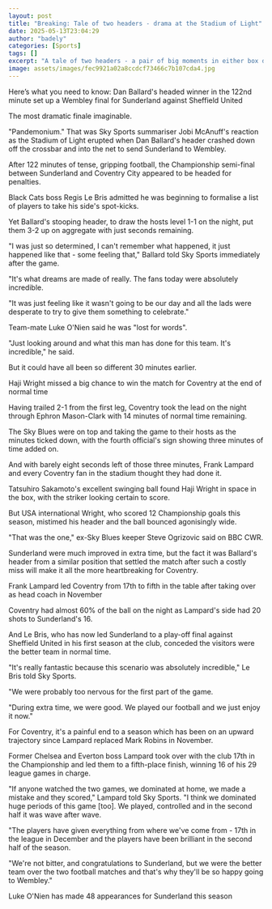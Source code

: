 ```yaml
---
layout: post
title: "Breaking: Tale of two headers - drama at the Stadium of Light"
date: 2025-05-13T23:04:29
author: "badely"
categories: [Sports]
tags: []
excerpt: "A tale of two headers - a pair of big moments in either box decide Sunderland's Championship play-off semi-final against Coventry."
image: assets/images/fec9921a02a8ccdcf73466c7b107cda4.jpg
---
```


Here’s what you need to know: Dan Ballard's headed winner in the 122nd minute set up a Wembley final for Sunderland against Sheffield United

The most dramatic finale imaginable.

"Pandemonium." That was Sky Sports summariser Jobi McAnuff's reaction as the Stadium of Light erupted when Dan Ballard's header crashed down off the crossbar and into the net to send Sunderland to Wembley.

After 122 minutes of tense, gripping football, the Championship semi-final between Sunderland and Coventry City appeared to be headed for penalties.

Black Cats boss Regis Le Bris admitted he was beginning to formalise a list of players to take his side's spot-kicks.

Yet Ballard's stooping header, to draw the hosts level 1-1 on the night, put them 3-2 up on aggregate with just seconds remaining.

"I was just so determined, I can't remember what happened, it just happened like that - some feeling that," Ballard told Sky Sports immediately after the game.

"It's what dreams are made of really. The fans today were absolutely incredible.

"It was just feeling like it wasn't going to be our day and all the lads were desperate to try to give them something to celebrate."

Team-mate Luke O'Nien said he was "lost for words".

"Just looking around and what this man has done for this team. It's incredible," he said.

But it could have all been so different 30 minutes earlier.

Haji Wright missed a big chance to win the match for Coventry at the end of normal time

Having trailed 2-1 from the first leg, Coventry took the lead on the night through Ephron Mason-Clark with 14 minutes of normal time remaining.

The Sky Blues were on top and taking the game to their hosts as the minutes ticked down, with the fourth official's sign showing three minutes of time added on.

And with barely eight seconds left of those three minutes, Frank Lampard and every Coventry fan in the stadium thought they had done it. 

Tatsuhiro Sakamoto's excellent swinging ball found Haji Wright in space in the box, with the striker looking certain to score.

But USA international Wright, who scored 12 Championship goals this season, mistimed his header and the ball bounced agonisingly wide.

"That was the one," ex-Sky Blues keeper Steve Ogrizovic said on BBC CWR.

Sunderland were much improved in extra time, but the fact it was Ballard's header from a similar position that settled the match after such a costly miss will make it all the more heartbreaking for Coventry.

Frank Lampard led Coventry from 17th to fifth in the table after taking over as head coach in November

Coventry had almost 60% of the ball on the night as Lampard's side had 20 shots to Sunderland's 16.

And Le Bris, who has now led Sunderland to a play-off final against Sheffield United in his first season at the club, conceded the visitors were the better team in normal time.

"It's really fantastic because this scenario was absolutely incredible," Le Bris told Sky Sports. 

"We were probably too nervous for the first part of the game.

"During extra time, we were good. We played our football and we just enjoy it now."

For Coventry, it's a painful end to a season which has been on an upward trajectory since Lampard replaced Mark Robins in November.

Former Chelsea and Everton boss Lampard took over with the club 17th in the Championship and led them to a fifth-place finish, winning 16 of his 29 league games in charge.

"If anyone watched the two games, we dominated at home, we made a mistake and they scored," Lampard told Sky Sports. "I think we dominated huge periods of this game [too]. We played, controlled and in the second half it was wave after wave.

"The players have given everything from where we've come from - 17th in the league in December and the players have been brilliant in the second half of the season.

"We're not bitter, and congratulations to Sunderland, but we were the better team over the two football matches and that's why they'll be so happy going to Wembley."

Luke O'Nien has made 48 appearances for Sunderland this season

